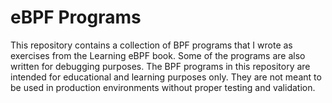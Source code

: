 # eBPF Programs
This repository contains a collection of BPF programs that I wrote as exercises from the Learning eBPF book. Some of the programs are also written for debugging purposes.
The BPF programs in this repository are intended for educational and learning purposes only. They are not meant to be used in production environments without proper testing and validation.
